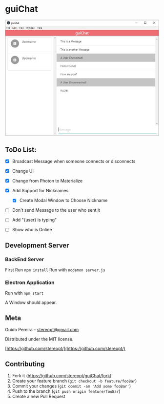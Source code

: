 # guiChat

![guiChat](https://raw.githubusercontent.com/StereoPT/guiChat/master/screens/guiChat_004.jpg)


## ToDo List:

- [x] Broadcast Message when someone connects or disconnects
- [x] Change UI
- [x] Change from Photon to Materialize
- [x] Add Support for Nicknames
  - [x] Create Modal Window to Choose Nickname
- [ ] Don't send Message to the user who sent it
- [ ] Add "{user} is typing"
- [ ] Show who is Online


## Development Server

### BackEnd Server

First Run `npm install`
Run with `nodemon server.js`


### Electron Application

Run with `npm start`

A Window should appear.


## Meta

Guido Pereira – stereopt@gmail.com

Distributed under the MIT license.

[https://github.com/stereopt/](https://github.com/stereopt/)


## Contributing

1. Fork it (<https://github.com/stereopt/guiChat/fork>)
2. Create your feature branch (`git checkout -b feature/fooBar`)
3. Commit your changes (`git commit -am 'Add some fooBar'`)
4. Push to the branch (`git push origin feature/fooBar`)
5. Create a new Pull Request
